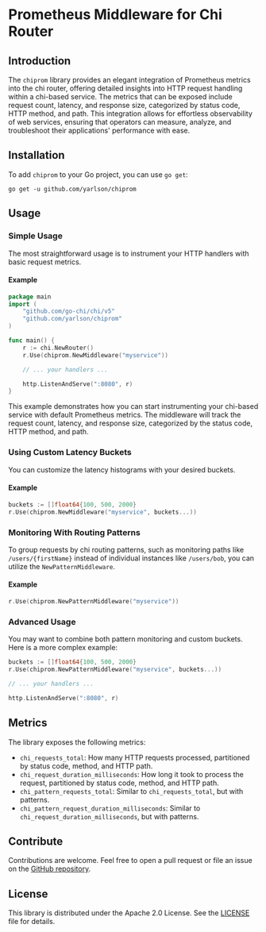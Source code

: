 # Prometheus Middleware for Chi Router

## Introduction

The `chiprom` library provides an elegant integration of Prometheus metrics into the chi router, offering detailed insights into HTTP request handling within a chi-based service. The metrics that can be exposed include request count, latency, and response size, categorized by status code, HTTP method, and path. This integration allows for effortless observability of web services, ensuring that operators can measure, analyze, and troubleshoot their applications' performance with ease.

## Installation

To add `chiprom` to your Go project, you can use `go get`:

```shell
go get -u github.com/yarlson/chiprom
```

## Usage

### Simple Usage

The most straightforward usage is to instrument your HTTP handlers with basic request metrics.

#### Example

```go
package main
import (
    "github.com/go-chi/chi/v5"
    "github.com/yarlson/chiprom"
)

func main() {
    r := chi.NewRouter()
    r.Use(chiprom.NewMiddleware("myservice"))

    // ... your handlers ...

    http.ListenAndServe(":8080", r)
}
```

This example demonstrates how you can start instrumenting your chi-based service with default Prometheus metrics. The middleware will track the request count, latency, and response size, categorized by the status code, HTTP method, and path.

### Using Custom Latency Buckets

You can customize the latency histograms with your desired buckets.

#### Example

```go
buckets := []float64{100, 500, 2000}
r.Use(chiprom.NewMiddleware("myservice", buckets...))
```

### Monitoring With Routing Patterns

To group requests by chi routing patterns, such as monitoring paths like `/users/{firstName}` instead of individual instances like `/users/bob`, you can utilize the `NewPatternMiddleware`.

#### Example

```go
r.Use(chiprom.NewPatternMiddleware("myservice"))
```

### Advanced Usage

You may want to combine both pattern monitoring and custom buckets. Here is a more complex example:

```go
buckets := []float64{100, 500, 2000}
r.Use(chiprom.NewPatternMiddleware("myservice", buckets...))

// ... your handlers ...

http.ListenAndServe(":8080", r)
```

## Metrics

The library exposes the following metrics:

- `chi_requests_total`: How many HTTP requests processed, partitioned by status code, method, and HTTP path.
- `chi_request_duration_milliseconds`: How long it took to process the request, partitioned by status code, method, and HTTP path.
- `chi_pattern_requests_total`: Similar to `chi_requests_total`, but with patterns.
- `chi_pattern_request_duration_milliseconds`: Similar to `chi_request_duration_milliseconds`, but with patterns.

## Contribute

Contributions are welcome. Feel free to open a pull request or file an issue on the [GitHub repository](https://github.com/yarlson/chiprom).

## License

This library is distributed under the Apache 2.0 License. See the [LICENSE](LICENSE) file for details.
